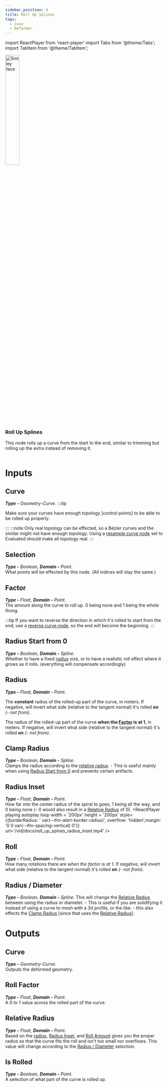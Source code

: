 ```yaml
---
sidebar_position: 4
title: Roll Up Splines
tags:
  - Cuve
  - Deformer
---
```

import ReactPlayer from 'react-player'
import Tabs from '@theme/Tabs';
import TabItem from '@theme/TabItem';

<!-- Node Image -->
<div>
<img  width="30%" src="/img/docs/roll_up_splines.png" alt="Smiley face" className="floatme"/>

 ### Roll Up Splines
  This node rolls up a curve from the start to the end, similar to trimming but rolling up the extra instead of removing it.
   
<!-- Blank Space after imge+description -->
<img  width="100%" height="0%" src="/img/blank.png" alt="blank"/>  
</div>


# Inputs
<div class="md-indent">

## Curve
<div class="md-indent">

_**Type -** Geometry-Curve_.
:::tip 

  Make sure your curves have enough topology [control points] to be able to be rolled up properly. 

:::
:::note
Only real topology can be effected, so a Bézier curves and the similar might not have enough topology. Using a [resample curve node](https://docs.blender.org/manual/en/latest/modeling/geometry_nodes/curve/resample_curve.html) set to Evaluated should make all topology real.
:::
</div>

## Selection
<div class="md-indent">

 _**Type -** Boolean, **Domain -** Point_.  
 What points will be effected by this node. (All indices will stay the same.)
</div>

## Factor
<div class="md-indent">

 _**Type -** Float, **Domain -** Point_.  
 The amount along the curve to roll up. 0 being none and 1 being the whole thong.

:::tip
 If you want to reverse the direction in which it's rolled to start from the end, use a [reverse curve node](https://docs.blender.org/manual/en/latest/modeling/geometry_nodes/curve/reverse_curve.html), so the end will become the beginning.
:::
</div>

## Radius Start from 0
<div class="md-indent">

_**Type -** Boolean, **Domain -** Spline_.  
Whether to have a fixed [radius](#radius) size, or to have a realistic roll effect where it grows as it rolls. (everything will compensate accordingly)
</div>

## Radius
<div class="md-indent">

_**Type -** Float, **Domain -** Point_. 
<Tabs>
  <TabItem value="1" label="False">

The **constant** radius of the rolled-up part of the curve, in meters. If negative, will invert what side (relative to the tangent normal) it's rolled **on** *(- not from)*.

  </TabItem>
  <TabItem value="2" label="Radius Start from 0" default>

The radius of the rolled-up part of the curve **when the [Factor](#factor) is at 1**, in meters. If negative, will invert what side (relative to the tangent normal) it's rolled **on** *(- not from)*.

  </TabItem>
</Tabs>
</div>

## Clamp Radius
<div class="md-indent">

_**Type -** Boolean, **Domain -** Spline_.  
Clamps the radius according to the [relative radius](#relative-radius). - This is useful mainly when using [Radius Start from 0](#radius-start-from-0) and prevents certain artifacts.
</div>

## Radius Inset
<div class="md-indent">

_**Type -** Float, **Domain -** Point_.  
How far into the center radius of the spiral to goes; 1 being all the way, and 0 being none (- 0 would also result in a [Relative Radius](#radius-inset) of 0).
<ReactPlayer 
  playing 
  autoplay 
  loop 
  width = '200px' 
  height = '200px' 
  style={{borderRadius: ' var(--ifm-alert-border-radius)', overflow: 'hidden',margin: '0 0 var(--ifm-spacing-vertical) 0'}}
  url='/vid/docs/roll_up_spines_radius_inset.mp4' 
/>
</div>

## Roll
<div class="md-indent">

 _**Type -** Float, **Domain -** Point_.  
How many rotations there are *when the factor is at 1*. If negative, will invert what side (relative to the tangent normal) it's rolled **on** *(- not from)*.
</div>

## Radius / Diameter
<div class="md-indent">

_**Type -** Boolean, **Domain -** Spline_.
This will change the [Relative Radius](#relative-radius) between using the radius or diameter. - This is useful if you are solidifying it instead of using a curve to mesh with a 3d profile, or the like. - this also effects the [Clamp Radius](#clamp-radius) [since that uses the [Relative Radius](#relative-radius)].
</div>
</div>

# Outputs
<div class="md-indent">

## Curve
<div class="md-indent">

_**Type -** Geometry-Curve_.  
Outputs the deformed geometry.
</div>

## Roll Factor
<div class="md-indent">

 _**Type -** Float, **Domain -** Point_.  
A 0 to 1 value across the rolled part of the curve.
</div>

## Relative Radius
<div class="md-indent">

 _**Type -** Float, **Domain -** Point_.  
Based on the [radius](#radius), [Radius Inset](#radius-inset), and [Roll Amount](#roll) gives you the proper radius so that the curve fits the roll and isn't too small nor overflows. This value will change according to the [Radius / Diameter](#radius--diameter) selection.

</div>

## Is Rolled
<div class="md-indent">

 _**Type -** Boolean, **Domain -** Point_.  
A selection of what part of the curve is rolled up. 
</div>

</div>
